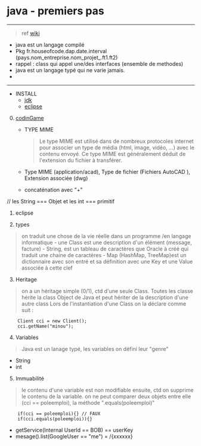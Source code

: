 # java - premiers pas

----

> ref [wiki]('https://fr.wikipedia.org/wiki/Java_(langage)')

- java est un langage compilé
- Pkg
fr.houseofcode.dap.date.interval
(pays.nom_entreprise.nom_projet_.ft1.ft2)
- rappel : class qui appel une/des interfaces (ensemble de methodes)
- java est un langage typé qui ne varie jamais.
-

-----------------------------

- INSTALL
    - [jdk]('http://www.oracle.com/technetwork/java/javase/downloads/jdk8-downloads-2133151.html')
    - [eclipse]('http://www.eclipse.org/downloads/download.php?file=/technology/epp/downloads/release/photon/R/eclipse-jee-photon-R-win32-x86_64.zip')


0. [codinGame]('https://www.codingame.com/start')
    - TYPE MIME
      > Le type MIME est utilisé dans de nombreux protocoles internet pour associer un type de média (html, image, vidéo, ...) avec le contenu envoyé. Ce type MIME est généralement déduit de l'extension du fichier à transférer.

    - Type MIME (application/acad),	Type de fichier (Fichiers AutoCAD ), Extension associée (dwg)
    - concaténation avec "+"

// les String === Objet et les int === primitif



1. eclipse

2. types
> on traduit une chose de la vie réelle dans un programme /en langage informatique
    - une Class est une description d'un élément (message, facture)
    - String, est un tableau de caractères que Oracle à créé qui traduit une chaine de caractères
    - Map (HashMap, TreeMap)est un dictionnaire avec son entré et sa définition avec une Key et une Value associée à cette clef

3. Heritage
> on a un héritage simple (0/1), ctd d'une seule Class. Toutes les classe hérite la class Object de Java et peut hériter de la description d'une autre class
Lors de l'instantiation d'une Class on la déclare comme suit :
```
    Client cci = new Client();
    cci.getName("minou");
```

4. Variables
> Java est un lanage typé, les variables on défini leur "genre"
  - String
  - int

5. Immuabilité
> le contenu d'une variable est non modifiable ensuite, ctd on supprime le contenu de la variable.
on ne peut comparer deux objets entre elle (cci == poleemploi),  la méthode ".equals(poleemploi)"
```
    if(cci == poleemploi){} // FAUX
    if(cci.equals(poleemploi)){}
```


* getService(Internal UserId == BOB) == userKey
* mesage().list(GoogleUser == "me") = /{xxxxxx}